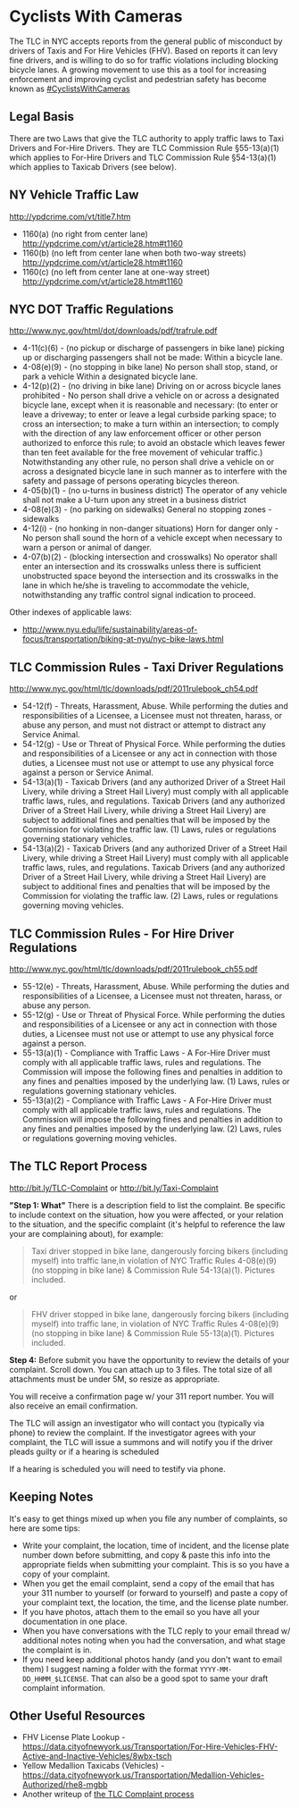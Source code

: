# Cyclists With Cameras

The TLC in NYC accepts reports from the general public of misconduct by drivers of Taxis and For Hire Vehicles (FHV). Based on reports it can levy fine drivers, and is willing to do so for traffic violations including blocking bicycle lanes. A growing movement to use this as a tool for increasing enforcement and improving cyclist and pedestrian safety has become known as [#CyclistsWithCameras](https://twitter.com/hashtag/CyclistswithCameras?src=hash)

## Legal Basis

There are two Laws that give the TLC authority to apply traffic laws to Taxi Drivers and For-Hire Drivers. They are TLC Commission Rule §55-13(a)(1) which applies to For-Hire Drivers and TLC Commission Rule §54-13(a)(1) which applies to Taxicab Drivers (see below). 

## NY Vehicle Traffic Law

http://ypdcrime.com/vt/title7.htm

* 1160(a) (no right from center lane) http://ypdcrime.com/vt/article28.htm#t1160
* 1160(b) (no left from center lane when both two-way streets) http://ypdcrime.com/vt/article28.htm#t1160
* 1160(c) (no left from center lane at one-way street) http://ypdcrime.com/vt/article28.htm#t1160

## NYC DOT Traffic Regulations

http://www.nyc.gov/html/dot/downloads/pdf/trafrule.pdf

* 4-11(c)(6) - (no pickup or discharge of passengers in bike lane) picking up or discharging passengers shall not be made: Within a bicycle lane.
* 4-08(e)(9) - (no stopping in bike lane)  No person shall stop, stand, or park a vehicle Within a designated bicycle lane.
* 4-12(p)(2) - (no driving in bike lane) Driving on or across bicycle lanes prohibited - No person shall drive a vehicle on or across a designated bicycle lane, except when it is reasonable and necessary: (to enter or leave a driveway; to enter or leave a legal curbside parking space;  to cross an intersection; to make a turn within an intersection; to comply with the direction of any law enforcement officer or other person authorized to enforce this rule; to avoid an obstacle which leaves fewer than ten feet available for the free movement of vehicular traffic.) Notwithstanding any other rule, no person shall drive a vehicle on or across a designated bicycle lane in such manner as to interfere with the safety and passage of persons operating bicycles thereon.
* 4-05(b)(1) - (no u-turns in business district) The operator of any vehicle shall not make a U-turn upon any street in a business district
* 4-08(e)(3) - (no parking on sidewalks) General no stopping zones - sidewalks
* 4-12(i) - (no honking in non-danger situations) Horn for danger only - No person shall sound the horn of a vehicle except when necessary to warn a person or animal of danger.
* 4-07(b)(2) - (blocking intersection and crosswalks) No operator shall enter an intersection and its crosswalks unless there is sufficient unobstructed space beyond the intersection and its crosswalks in the lane in which he/she is traveling to accommodate the vehicle, notwithstanding any traffic control signal indication to proceed.

Other indexes of applicable laws:

* http://www.nyu.edu/life/sustainability/areas-of-focus/transportation/biking-at-nyu/nyc-bike-laws.html

## TLC Commission Rules - Taxi Driver Regulations

http://www.nyc.gov/html/tlc/downloads/pdf/2011rulebook_ch54.pdf

* 54-12(f) - Threats, Harassment, Abuse. While performing the duties and responsibilities of
a Licensee, a Licensee must not threaten, harass, or abuse any person, and must
not distract or attempt to distract any Service Animal.
* 54-12(g) - Use or Threat of Physical Force. While performing the duties and
responsibilities of a Licensee or any act in connection with those duties, a
Licensee must not use or attempt to use any physical force against a person or
Service Animal.
* 54-13(a)(1) - Taxicab Drivers (and any authorized Driver of a
Street Hail Livery, while driving a Street Hail Livery) must comply with all
applicable traffic laws, rules, and regulations. Taxicab Drivers (and any
authorized Driver of a Street Hail Livery, while driving a Street Hail Livery) are
subject to additional fines and penalties that will be imposed by the Commission
for violating the traffic law. (1) Laws, rules or regulations governing stationary vehicles. 
* 54-13(a)(2) - Taxicab Drivers (and any authorized Driver of a
Street Hail Livery, while driving a Street Hail Livery) must comply with all
applicable traffic laws, rules, and regulations. Taxicab Drivers (and any
authorized Driver of a Street Hail Livery, while driving a Street Hail Livery) are
subject to additional fines and penalties that will be imposed by the Commission
for violating the traffic law. (2) Laws, rules or regulations governing moving vehicles.

## TLC Commission Rules - For Hire Driver Regulations

http://www.nyc.gov/html/tlc/downloads/pdf/2011rulebook_ch55.pdf

* 55-12(e) - Threats, Harassment, Abuse. While performing the duties and responsibilities of
a Licensee, a Licensee must not threaten, harass, or abuse any person.
* 55-12(g) - Use or Threat of Physical Force. While performing the duties and
responsibilities of a Licensee or any act in connection with those duties, a
Licensee must not use or attempt to use any physical force against a person.
* 55-13(a)(1) - Compliance with Traffic Laws - A For-Hire Driver must comply with all
applicable traffic laws, rules and regulations. The Commission will impose the
following fines and penalties in addition to any fines and penalties imposed by the
underlying law. (1) Laws, rules or regulations governing stationary vehicles.
* 55-13(a)(2) - Compliance with Traffic Laws - A For-Hire Driver must comply with all
applicable traffic laws, rules and regulations. The Commission will impose the
following fines and penalties in addition to any fines and penalties imposed by the
underlying law. (2) Laws, rules or regulations governing moving vehicles.


## The TLC Report Process

http://bit.ly/TLC-Complaint or http://bit.ly/Taxi-Complaint

**"Step 1: What"** There is a description field to list the complaint. Be specific to include context on the situation, how you were affected, or your relation to the situation, and the specific complaint (it's helpful to reference the law your are complaining about), for example:

> Taxi driver stopped in bike lane, dangerously forcing bikers (including myself) into traffic lane,in violation of NYC Traffic Rules 4-08(e)(9) (no stopping in bike lane) & Commission Rule 54-13(a)(1). Pictures included.

or 

> FHV driver stopped in bike lane, dangerously forcing bikers (including myself) into traffic lane, in violation of NYC Traffic Rules 4-08(e)(9) (no stopping in bike lane) & Commission Rule 55-13(a)(1). Pictures included.

**Step 4:** Before submit you have the opportunity to review the details of your complaint. Scroll down. You can attach up to 3 files. The total size of all attachments must be under 5M, so resize as appropriate.

You will receive a confirmation page w/ your 311 report number. You will also receive an email confirmation.

The TLC will assign an investigator who will contact you (typically via phone) to review the complaint. If the investigator agrees with your complaint, the TLC will issue a summons and will notify you if the driver pleads guilty or if a hearing is scheduled

If a hearing is scheduled you will need to testify via phone.

## Keeping Notes

It's easy to get things mixed up when you file any number of complaints, so here are some tips:

* Write your complaint, the location, time of incident, and the license plate number down before submitting, and copy & paste this info into the appropriate fields when submitting your complaint. This is so you have a copy of your complaint.
* When you get the email complaint, send a copy of the email that has your 311 number to yourself (or forward to yourself) and paste a copy of your complaint text, the location, the time, and the license plate number. 
* If you have photos, attach them to the email so you have all your documentation in one place.
* When you have conversations with the TLC reply to your email thread w/ additional notes noting when you had the conversation, and what stage the complaint is in.
* If you need keep additional photos handy (and you don't want to email them) I suggest naming a folder with the format `YYYY-MM-DD_HHMM_$LICENSE`. That can also be a good spot to same your draft complaint information.

## Other Useful Resources

* FHV License Plate Lookup - https://data.cityofnewyork.us/Transportation/For-Hire-Vehicles-FHV-Active-and-Inactive-Vehicles/8wbx-tsch
* Yellow Medallion Taxicabs (Vehicles) - https://data.cityofnewyork.us/Transportation/Medallion-Vehicles-Authorized/rhe8-mgbb
* Another writeup of [the TLC Complaint process](http://bit.ly/1lyjrPj)
